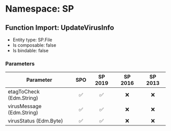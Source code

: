 # Namespace: SP

## Function Import: UpdateVirusInfo

- Entity type: SP.File
- Is composable: false
- Is bindable: false

### Parameters

Parameter | SPO | SP 2019 | SP 2016 | SP 2013
----------|:---:|:-------:|:-------:|:-------:
etagToCheck (Edm.String) | ✅ | ✅ | ❌ | ❌
virusMessage (Edm.String) | ✅ | ✅ | ❌ | ❌
virusStatus (Edm.Byte) | ✅ | ✅ | ❌ | ❌